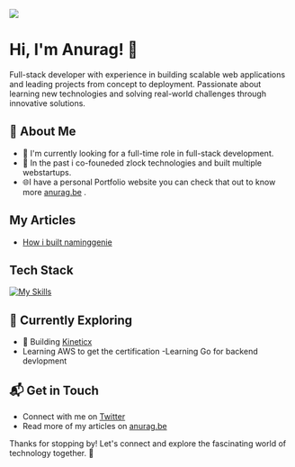 ![](https://i.pinimg.com/originals/19/8f/fb/198ffbfb445e8aeaf22ad6ca395b9c50.gif)
# Hi, I'm Anurag! 👋

Full-stack developer with experience in building scalable web applications and leading projects from concept to
deployment. Passionate about learning new technologies and solving real-world challenges through innovative solutions.

## 🚀 About Me

- 🔭 I'm currently looking for a full-time role in full-stack development.
- 📝 In the past i co-founeded zlock technologies and built multiple webstartups.
- 🌐I have a personal Portfolio website you can check that out to know more [anurag.be](https://anurag.be/) .

## My Articles
- [How i built naminggenie](https://anurag.be/projects/naminggenie)


## Tech Stack
[![My Skills](https://skillicons.dev/icons?i=js,html,css,react,nextjs,nodejs,python,tailwindcss,prisma)](https://skillicons.dev)

## 🌱 Currently Exploring

  - 🚀 Building [Kineticx](kineticx.vercel.app)
  - Learning AWS to get the certification
  -Learning Go for backend devlopment


## 📬 Get in Touch

- Connect with me on [Twitter](https://twitter.com/amanfromearth_)
- Read more of my articles on [anurag.be](https://anurag.be/#projects)

Thanks for stopping by! Let's connect and explore the fascinating world of technology together. 🚀
